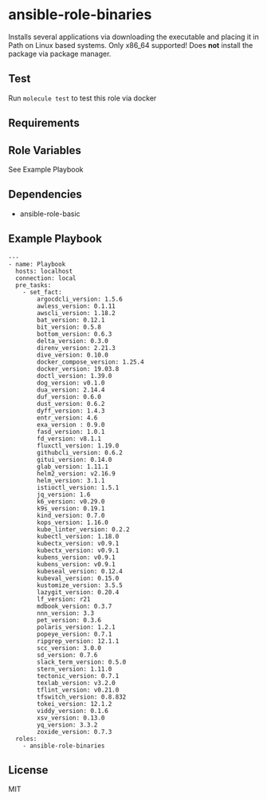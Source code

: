 # ansible-role-binaries

Installs several applications via downloading the executable and placing it in Path on Linux based systems. Only x86_64 supported! Does **not** install the package via package manager.

## Test

Run `molecule test` to test this role via docker

## Requirements

## Role Variables

See Example Playbook

## Dependencies

- ansible-role-basic

## Example Playbook

```
---
- name: Playbook
  hosts: localhost
  connection: local
  pre_tasks:
    - set_fact:
        argocdcli_version: 1.5.6
        awless_version: 0.1.11
        awscli_version: 1.18.2
        bat_version: 0.12.1
        bit_version: 0.5.8
        bottom_version: 0.6.3
        delta_version: 0.3.0
        direnv_version: 2.21.3
        dive_version: 0.10.0
        docker_compose_version: 1.25.4
        docker_version: 19.03.8
        doctl_version: 1.39.0
        dog_version: v0.1.0
        dua_version: 2.14.4
        duf_version: 0.6.0
        dust_version: 0.6.2
        dyff_version: 1.4.3
        entr_version: 4.6
        exa_version : 0.9.0
        fasd_version: 1.0.1
        fd_version: v8.1.1
        fluxctl_version: 1.19.0
        githubcli_version: 0.6.2
        gitui_version: 0.14.0
        glab_version: 1.11.1
        helm2_version: v2.16.9
        helm_version: 3.1.1
        istioctl_version: 1.5.1
        jq_version: 1.6
        k6_version: v0.29.0
        k9s_version: 0.19.1
        kind_version: 0.7.0
        kops_version: 1.16.0
        kube_linter_version: 0.2.2
        kubectl_version: 1.18.0
        kubectx_version: v0.9.1
        kubectx_version: v0.9.1
        kubens_version: v0.9.1
        kubens_version: v0.9.1
        kubeseal_version: 0.12.4
        kubeval_version: 0.15.0
        kustomize_version: 3.5.5
        lazygit_version: 0.20.4
        lf_version: r21
        mdbook_version: 0.3.7
        nnn_version: 3.3
        pet_version: 0.3.6
        polaris_version: 1.2.1
        popeye_version: 0.7.1
        ripgrep_version: 12.1.1
        scc_version: 3.0.0
        sd_version: 0.7.6
        slack_term_version: 0.5.0
        stern_version: 1.11.0
        tectonic_version: 0.7.1
        texlab_version: v3.2.0
        tflint_version: v0.21.0
        tfswitch_version: 0.8.832
        tokei_version: 12.1.2
        viddy_version: 0.1.6
        xsv_version: 0.13.0
        yq_version: 3.3.2
        zoxide_version: 0.7.3
  roles:
    - ansible-role-binaries
```

## License

MIT
